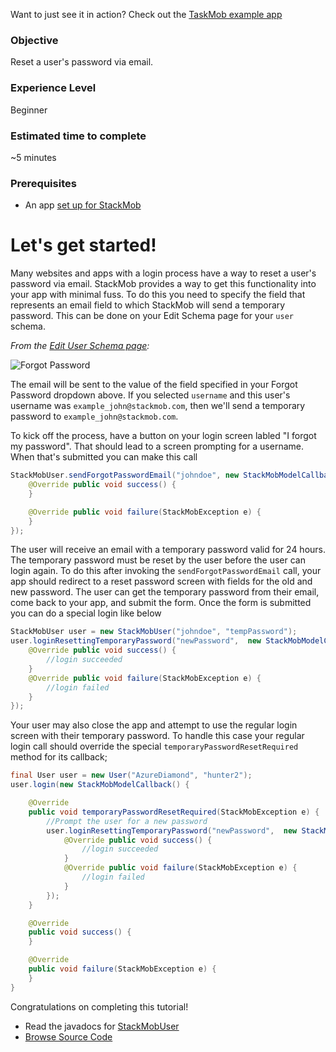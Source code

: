 Want to just see it in action? Check out the [TaskMob example app](https://github.com/stackmob/stackmob-android-examples)

<h3>Objective</h3>

Reset a user's password via email.

<h3>Experience Level</h3>
Beginner

<h3>Estimated time to complete</h3>
~5 minutes

<h3>Prerequisites</h3>

* An app <a href="https://dashboard.stackmob.com/sdks/android/config">set up for StackMob</a>

<h1>Let's get started!</h1>

Many websites and apps with a login process have a way to reset a user's password via email. StackMob provides a way to get this functionality into your app with minimal fuss. To do this you need to specify the field that represents an email field to which StackMob will send a temporary password. This can be done on your Edit Schema page for your `user` schema.

*From the <a href="https://dashboard.stackmob.com/schemas/edit/user" target="_blank">Edit User Schema page</a>:*
<p class="screenshot"><img src="https://s3.amazonaws.com/static.stackmob.com/images/screenshots/overview/StackMob_Forgot_Password_User_Schema.png" alt="Forgot Password"/></p>

The email will be sent to the value of the field specified in your Forgot Password dropdown above.  If you selected `username` and this user's username was `example_john@stackmob.com`, then we'll send a temporary password to `example_john@stackmob.com`.

To kick off the process, have a button on your login screen labled "I forgot my password". That should lead to a screen prompting for a username. When that's submitted you can make this call

```java
StackMobUser.sendForgotPasswordEmail("johndoe", new StackMobModelCallback() {
	@Override public void success() {
	}

	@Override public void failure(StackMobException e) {
	}
});
```



The user will receive an email with a temporary password valid for 24 hours. The temporary password must be reset by the user before the user can login again. To do this after invoking the `sendForgotPasswordEmail` call, your app should redirect to a reset password screen with fields for the old and new password. The user can get the temporary password from their email, come back to your app, and submit the form. Once the form is submitted you can do a special login like below 

```java
StackMobUser user = new StackMobUser("johndoe", "tempPassword");
user.loginResettingTemporaryPassword("newPassword",  new StackMobModelCallback() {
	@Override public void success() {
		//login succeeded
	}
	@Override public void failure(StackMobException e) {
		//login failed
	}
});
```

Your user may also close the app and attempt to use the regular login screen with their temporary password. To handle this case your regular login call should override the special `temporaryPasswordResetRequired` method for its callback;

```java
final User user = new User("AzureDiamond", "hunter2");
user.login(new StackMobModelCallback() {

	@Override 
	public void temporaryPasswordResetRequired(StackMobException e) {
		//Prompt the user for a new password
		user.loginResettingTemporaryPassword("newPassword",  new StackMobModelCallback() {
			@Override public void success() {
				//login succeeded
			}
			@Override public void failure(StackMobException e) {
				//login failed
			}
		});
	}

	@Override
	public void success() {
	}

	@Override
	public void failure(StackMobException e) {
	}
}
```

Congratulations on completing this tutorial!

* Read the javadocs for [StackMobUser](http://stackmob.github.com/stackmob-java-client-sdk/javadoc/apidocs/com/stackmob/sdk/model/StackMobUser.html)
* [Browse Source Code](https://github.com/stackmob/stackmob-android-examples)